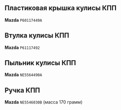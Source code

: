## Пластиковая крышка кулисы КПП

__Mazda__ `P60117449A`

## Втулка кулисы КПП

__Mazda__ `P61117492`

## Пыльник кулисы КПП

__Mazda__ `NE5564490A`

## Ручка КПП

__Mazda__ `NE5546030B` (масса 170 грамм)